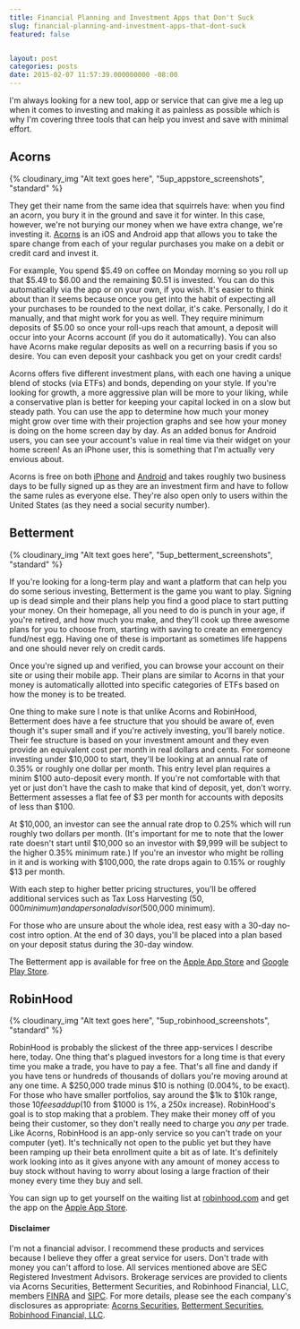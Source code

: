 ```yaml
---
title: Financial Planning and Investment Apps that Don't Suck
slug: financial-planning-and-investment-apps-that-dont-suck
featured: false


layout: post
categories: posts
date: 2015-02-07 11:57:39.000000000 -08:00
---
```


I'm always looking for a new tool, app or service that can give me a leg up when it comes to investing and making it as painless as possible which is why I'm covering three tools that can help you invest and save with minimal effort.

## Acorns

{% cloudinary_img "Alt text goes here", "5up_appstore_screenshots", "standard" %}

They get their name from the same idea that squirrels have: when you find an acorn, you bury it in the ground and save it for winter. In this case, however, we're not burying our money when we have extra change, we're investing it. [Acorns](https://www.acorns.com) is an iOS and Android app that allows you to take the spare change from each of your regular purchases you make on a debit or credit card and invest it.

For example, You spend $5.49 on coffee on Monday morning so you roll up that $5.49 to $6.00 and the remaining $0.51 is invested. You can do this automatically via the app or on your own, if you wish. It's easier to think about than it seems because once you get into the habit of expecting all your purchases to be rounded to the next dollar, it's cake. Personally, I do it manually, and that might work for you as well. They require minimum deposits of $5.00 so once your roll-ups reach that amount, a deposit will occur into your Acorns account (if you do it automatically). You can also have Acorns make regular deposits as well on a recurring basis if you so desire. You can even deposit your cashback you get on your credit cards!

Acorns offers five different investment plans, with each one having a unique blend of stocks (via ETFs) and bonds, depending on your style. If you're looking for growth, a more aggressive plan will be more to your liking, while a conservative plan is better for keeping your capital locked in on a slow but steady path. You can use the app to determine how much your money might grow over time with their projection graphs and see how your money is doing on the home screen day by day. As an added bonus for Android users, you can see your account's value in real time via their widget on your home screen! As an iPhone user, this is something that I'm actually very envious about.

Acorns is free on both [iPhone](https://itunes.apple.com/us/app/acorns-invest-spare-change/id883324671?mt=8) and [Android](https://play.google.com/store/apps/details?id=com.acorns.android&hl=en) and takes roughly two business days to be fully signed up as they are an investment firm and have to follow the same rules as everyone else. They're also open only to users within the United States (as they need a social security number).

## Betterment

{% cloudinary_img "Alt text goes here", "5up_betterment_screenshots", "standard" %}

If you're looking for a long-term play and want a platform that can help you do some serious investing, Betterment is the game you want to play. ﻿Signing up is dead simple and their plans help you find a good place to start putting your money. On their homepage, all you need to do is punch in your age, if you're retired, and how much you make, and they'll cook up three awesome plans for you to choose from, starting with saving to create an emergency fund/nest egg. Having one of these is important as sometimes life happens and one should never rely on credit cards.

Once you're signed up and verified, you can browse your account on their site or using their mobile app. Their plans are similar to Acorns in that your money is automatically allotted into specific categories of ETFs based on how the money is to be treated.

One thing to make sure I note is that unlike Acorns and RobinHood, Betterment does have a fee structure that you should be aware of, even though it's super small and if you're actively investing, you'll barely notice. Their fee structure is based on your investment amount and they even provide an equivalent cost per month in real dollars and cents. For someone investing under $10,000 to start, they'll be looking at an annual rate of 0.35% or roughly one dollar per month. This entry level plan requires a minim $100 auto-deposit every month. If you're not comfortable with that yet or just don't have the cash to make that kind of deposit, yet, don't worry. Betterment assesses a flat fee of $3 per month for accounts with deposits of less than $100.

At $10,000, an investor can see the annual rate drop to 0.25% which will run roughly two dollars per month. (It's important for me to note that the lower rate doesn't start until $10,000 so an investor with $9,999 will be subject to the higher 0.35% minimum rate.) If you're an investor who might be rolling in it and is working with $100,000, the rate drops again to 0.15% or roughly $13 per month.

With each step to higher better pricing structures, you'll be offered additional services such as Tax Loss Harvesting ($50,000 minimum) and a personal advisor ($500,000 minimum).

For those who are unsure about the whole idea, rest easy with a 30-day no-cost intro option. At the end of 30 days, you'll be placed into a plan based on your deposit status during the 30-day window.

The Betterment app is available for free on the [Apple App Store](https://itunes.apple.com/us/app/betterment-smarter-investing./id393156562?mt=8) and [Google Play Store](https://play.google.com/store/apps/details?id=com.betterment&hl=en).

## RobinHood

{% cloudinary_img "Alt text goes here", "5up_robinhood_screenshots", "standard" %}

RobinHood is probably the slickest of the three app-services I describe here, today. One thing that's plagued investors for a long time is that every time you make a trade, you have to pay a fee. That's all fine and dandy if you have tens or hundreds of thousands of dollars you're moving around at any one time. A $250,000 trade minus $10 is nothing (0.004%, to be exact). For those who have smaller portfolios, say around the $1k to $10k range, those $10 fees add up ($10 from $1000 is 1%, a 250x increase). RobinHood's goal is to stop making that a problem. They make their money off of you being their customer, so they don't really need to charge you _any_ per trade. Like Acorns, RobinHood is an app-only service so you can't trade on your computer (yet). It's technically not open to the public yet but they have been ramping up their beta enrollment quite a bit as of late. It's definitely work looking into as it gives anyone with any amount of money access to buy stock without having to worry about losing a large fraction of their money every time they buy and sell.

You can sign up to get yourself on the waiting list at [robinhood.com](https://www.robinhood.com) and get the app on the [Apple App Store](https://itunes.apple.com/us/app/robinhood-$0-commission-stock/id938003185?ls=1&mt=8).

#### Disclaimer

I'm not a financial advisor. I recommend these products and services because I believe they offer a great service for users. Don't trade with money you can't afford to lose. All services mentioned above are SEC Registered Investment Advisors. Brokerage services are provided to clients via Acorns Securities, Betterment Securities, and Robinhood Financial, LLC, members [FINRA](https://finra.org/) and [SIPC](https://www.sipc.org). For more details, please see the each company's disclosures as appropriate: [Acorns Securities](https://www.acorns.com), [Betterment Securities](https://betterment.com), [Robinhood Financial, LLC](https://www.robinhood.com/legal/).

